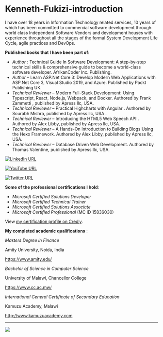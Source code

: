 # Kenneth-Fukizi-introduction


I have over 18 years in Information Technology related services, 10 years of which has been committed to commercial software development through world class Independent Software Vendors and development houses with experience throughout all the stages of the formal System Development Life Cycle, agile practices and DevOps.

**Published books that I have been part of**:
- *Author* : Technical Guide In Software Development: A step-by-step technical skills & comprehensive guide to become a world-class software developer. AfrikanCoder Inc. Publishing.
- *Author* – Learn ASP.Net Core 3: Develop Modern Web Applications with ASP.Net Core 3, Visual Studio 2019, and Azure. Published by Packt Publishing UK.
- *Technical Reviewer* – Modern Full-Stack Development: Using Typescript, React, Node.js, Webpack, and Docker. Authored by Frank Zammetti , published by Apress llc, USA.
- *Technical Reviewer* – Practical Highcharts with Angular . Authored by Sourabh Mishra, published by Apress llc, USA .
- *Technical Reviewer* –  Introducing the HTML5 Web Speech API . Authored by Alex Libby, published by Apress llc, USA.
- *Technical Reviewer* –  A Hands-On Introduction to Building Blogs Using the Hexo Framework. Authored by Alex Libby, published by Apress llc, USA.
- *Technical Reviewer* – Database Driven Web Development. Authored by Thomas Valentine, published by Apress llc, USA.


[![LinkedIn URL](https://img.shields.io/static/v1?color=blue&label=linkedin&logo=linkedin&logoColor=white&style=for-the-badge&message=Connect)](https://www.linkedin.com/in/kenneth-fukizi)

[![YouTube URL](https://img.shields.io/static/v1?color=red&label=youtube&logo=youtube&logoColor=white&style=for-the-badge&message=Subscribe)](https://www.youtube.com/channel/UCYqFsEn4VM-coOiav59TVTw)

[![Twitter URL](https://img.shields.io/static/v1?color=blue&label=twitter&logo=twitter&logoColor=white&style=for-the-badge&message=Follow)](https://twitter.com/fukizi_k)

**Some of the professional certifications I hold**:
- *Microsoft Certified Solutions Developer*
- *Microsoft Certified Technical Trainer*
- *Microsoft Certified Solutions Associate*
- *Microsoft Certified Professional* 
(MC ID 15836030)

View [my certification profile on Credly](https://www.credly.com/users/kenneth-fukizi/badges "My certification profile").

**My completed academic qualifications** : 

_Masters Degree in Finance_

Amity University, Noida, India

https://www.amity.edu/

_Bachelor of Science in Computer Science_

University of Malawi, Chancellor College

https://www.cc.ac.mw/

_International General Certificate of Secondary Education_

Kamuzu Academy, Malawi

http://www.kamuzuacademy.com


<hr/>

<a href="https://github.com/ken-fukizi">
  <img src="https://github-readme-stats.vercel.app/api?username=ken-fukizi&count_private=true&show_icons=true&hide=stars" />
</a>
